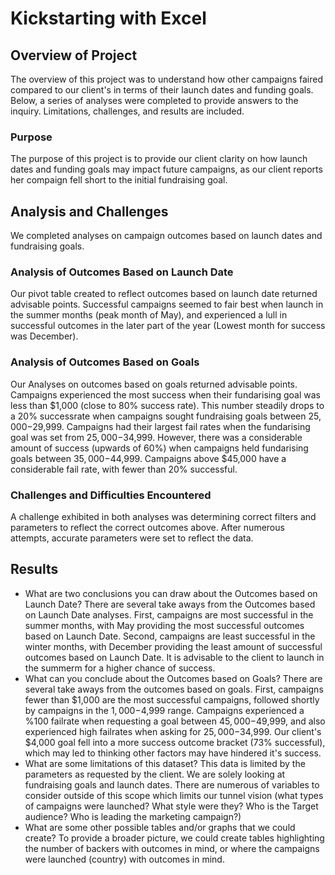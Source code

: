 # Kickstarting with Excel

## Overview of Project
The overview of this project was to understand how other campaigns faired compared to our client's in terms of their launch dates and funding goals. Below, a series of analyses were completed to provide answers to the inquiry. Limitations, challenges, and results are included.
### Purpose
The purpose of this project is to provide our client clarity on how launch dates and funding goals may impact future campaigns, as our client reports her compaign fell short to the initial fundraising goal.
## Analysis and Challenges
We completed analyses on campaign outcomes based on launch dates and fundraising goals.
### Analysis of Outcomes Based on Launch Date
Our pivot table created to reflect outcomes based on launch date returned advisable points. Successful campaigns seemed to fair best when launch in the summer months (peak month of May), and experienced a lull in successful outcomes in the later part of the year (Lowest month for success was December).
### Analysis of Outcomes Based on Goals
Our Analyses on outcomes based on goals returned advisable points. Campaigns experienced the most success when their fundarising goal was less than $1,000 (close to 80% success rate). This number steadily drops to a 20% successrate when campaigns sought fundraising goals between $25,000-$29,999. Campaigns had their largest fail rates when the fundarising goal was set from $25,000-$34,999. However, there was a considerable amount of success (upwards of 60%) when campaigns held fundarising goals between $35,000-$44,999. Campaigns above $45,000 have a considerable fail rate, with fewer than 20% successful.
### Challenges and Difficulties Encountered
A challenge exhibited in both analyses was determining correct filters and parameters to reflect the correct outcomes above. After numerous attempts, accurate parameters were set to reflect the data. 
## Results

- What are two conclusions you can draw about the Outcomes based on Launch Date?
There are several take aways from the Outcomes based on Launch Date analyses. First, campaigns are most successful in the summer months, with May providing the most successful outcomes based on Launch Date. Second, campaigns are least successful in the winter months, with December providing the least amount of successful outcomes based on Launch Date. It is advisable to the client to launch in the summerm for a higher chance of success.
- What can you conclude about the Outcomes based on Goals?
There are several take aways from the outcomes based on goals. First, campaigns fewer than $1,000 are the most successful campaigns, followed shortly by campaigns in the $1,000-$4,999 range. Campaigns experienced a %100 failrate when requesting a goal between $45,000-$49,999, and also experienced high failrates when asking for $25,000-$34,999. Our client's $4,000 goal fell into a more success outcome bracket (73% successful), which may led to thinking other factors may have hindered it's success.
- What are some limitations of this dataset?
This data is limited by the parameters as requested by the client. We are solely looking at fundraising goals and launch dates. There are numerous of variables to consider outside of this scope which limits our tunnel vision (what types of campaigns were launched? What style were they? Who is the Target audience? Who is leading the marketing campaign?)
- What are some other possible tables and/or graphs that we could create?
To provide a broader picture, we could create tables highlighting the number of backers with outcomes in mind, or where the campaigns were launched (country) with outcomes in mind. 
